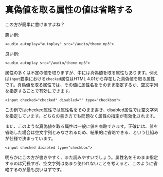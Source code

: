 # 真偽値を取る属性の値は省略する

この方が簡単に書けますよね？

悪い例:

    <audio autoplay="autoplay" src="/audio/theme.mp3">

良い例:

    <audio autoplay src="/audio/theme.mp3">

属性の多くは不定の値を取りますが、中には真偽値を取る属性もあります。例えば`input`要素における`checked`属性はHTML 4.01から存在した真偽値を取る属性です。真偽値を取る属性では、その値に属性名をそのまま指定するか、空文字列を指定することで有効にできます。

    <input checked="checked" disabled="" type="checkbox">

この例ではchecked属性では属性名をそのまま書き、disabled属性では空文字列を指定しています。どちらの書き方でも問題なく属性の指定が有効化されます。

また、このような真偽値を取る属性は一般に値を省略できます。正確には、値を省略した場合は空文字列とみなされるため、結果的に省略できる、という仕組みが仕様で決まっています。

    <input checked disabled type="checkbox">

明らかにこの方が書きやすく、また読みやすいでしょう。属性名をそのまま指定するのは冗長すぎ、空文字列はあまり使われないことを考えると、このように省略するのが最も良いはずです。
